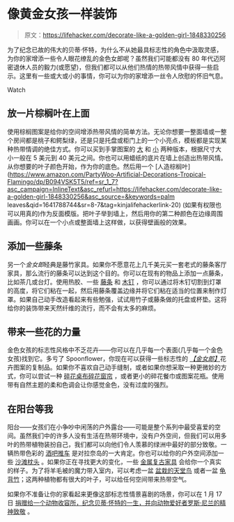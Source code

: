# 像黄金女孩一样装饰

> 原文：<https://lifehacker.com/decorate-like-a-golden-girl-1848330256>

为了纪念已故的伟大的贝蒂·怀特，为什么不从她最具标志性的角色中汲取灵感，为你的家增添一些令人眼花缭乱的金色女郎呢？虽然我们可能都没有 80 年代迈阿密退休人员的毅力(或愿望)，但我们都可以从他们热情的热带风情中获得一些启示。这里有一些或大或小的事情，你可以为你的家增添一丝令人欣慰的怀旧气息。

Watch

## 放一片棕榈叶在上面

使用棕榈图案是给你的空间增添热带风情的简单方法。无论你想要一整面墙或一整个房间都是桃子和鳄梨绿，还是只是托盘或柜门上的一个小亮点，模板都是实现某种热带情调的绝佳方式。你可以买到手掌图案的 [大](https://www.amazon.com/Palm-Frond-Wall-Art-Stencil/dp/B01M72PZB9?asc_campaign=InlineText&asc_refurl=https://lifehacker.com/decorate-like-a-golden-girl-1848330256&asc_source=&tag=kinjalifehackerlink-20) 和 [小](https://www.amazon.com/Delta-Creative-Stencils-SM97-0710-Tropical/dp/B000XZW35M/ref=pd_bxgy_img_2/141-3283656-1404222?asc_campaign=InlineText&asc_refurl=https://lifehacker.com/decorate-like-a-golden-girl-1848330256&asc_source=&pd_rd_i=B000XZW35M&pd_rd_r=eaf37ff6-9a3d-4731-9088-8f80b825f35a&pd_rd_w=NAVXj&pd_rd_wg=gMjP2&pf_rd_p=c64372fa-c41c-422e-990d-9e034f73989b&pf_rd_r=PRPZWG8FYZF7BD14684B&psc=1&tag=kinjalifehackerlink-20) 两种版本，根据尺寸大小一般在 5 美元到 40 美元之间。你也可以用蜡纸的底片在墙上创造出热带风情。从你想要的叶子颜色开始，作为你的底色。然后用一个 [人造棕榈叶](https://www.amazon.com/PartyWoo-Artificial-Decorations-Tropical-Flamingo/dp/B094VSK5T5/ref=sr_1_7?asc_campaign=InlineText&asc_refurl=https://lifehacker.com/decorate-like-a-golden-girl-1848330256&asc_source=&keywords=palm leaves&qid=1641788744&sr=8-7&tag=kinjalifehackerlink-20) (如果有权限也可以用真的)作为反面模版。把叶子举到墙上，然后用你的第二种颜色在边缘周围画画。你可以在一个小点或整面墙上这样做，以获得壁画般的效果。

## 添加一些藤条

另一个*金女郎*经典是藤竹家具。如果你不愿意花上几千美元买一套老式的藤条客厅家具，那么流行的藤条可以达到这个目的。你可以在现有的物品上添加一点藤条，比如茶几或台灯。使用热胶、一些 [藤条](https://www.caneweavingsupplies.com/product-tag/rattan-strands/) 和 [木钉](https://www.homedepot.com/p/Waddell-1-8-in-x-48-in-Round-Birch-Dowel-6702U/203706878?g_store=&source=shoppingads&locale=en-US&pla&mtc=Shopping-B-F_D30-G-D30-030_021_MILLWORK_SPC-NA-NA-Feed-LIA-NA-NA&cm_mmc=Shopping-B-F_D30-G-D30-030_021_MILLWORK_SPC-NA-NA-Feed-LIA-NA-NA-71700000052659315-58700005045840634-92700044042640996&gclid=CjwKCAiArOqOBhBmEiwAsgeLmZOXENRPb5aKUuwb2GfCbJ_Tkm_5K9Ej9AJYGXXP3HQ58GGUoN9zuRoCo-QQAvD_BwE&gclsrc=aw.ds) ，你可以通过将木钉切割到灯罩的高度，将它们粘在一起，然后用藤条覆盖边缘并将它们粘在适当的位置来制作灯罩。如果自己动手改造看起来有些勉强，试试用竹子或藤条做的托盘或杯垫。这将给你的装饰带来天然纤维的流行，而不会有太多的麻烦。

## 带来一些花的力量

金色女孩的标志性风格中不乏花卉——你可以在几乎每一个表面(几乎每一个金色女孩)找到它。多亏了 Spoonflower，你现在可以获得一些标志性的 [*【金女郎】*](https://www.spoonflower.com/en/fabric/7509435-golden-girls-couch-medium-by-chica_and_jo?irclickid=StMyDgwVOxyIWfQSfeyDyzh9UkG3yyQBRxtMwo0&irgwc=1&utm_source=impact&utm_medium=affiliate&utm_campaign=10078_Skimbit%20Ltd.&utm_content=housebeautiful.com)花卉图案的复制品。如果你不喜欢自己动手缝制，或者如果你想采取一种更微妙的方式，你可以尝试一种 [碎花桌布](https://www.janasvakc.com/index.php?main_page=product_info&products_id=685135)[碎花窗帘](https://www.curtainsland.com/great-room-tropical-hanging-curtains-environmental-friendly-drapery-panels-s-401083.html?language=en&currency=USD&gclid=CjwKCAiArOqOBhBmEiwAsgeLmSoC_q5Rnjxjm11Zm3Hu7r4VyBDLK3k2slk07RRI8k5JAN-IDzXhdBoCz2MQAvD_BwE) ，或者更小的碎花餐巾或图案花瓶。使用带有自然主题的柔和色调会让你感觉金色，没有过度的强烈。

## 在阳台等我

阳台——女孩们在小争吵中闲荡的户外露台——可能是整个系列中最受喜爱的空间。虽然我们中的许多人没有生活在热带环境中，没有户外空间，但我们可以用多叶的热带植物装扮自己，我们都可以向他们令人羡慕的绿洲中最好的部分致敬。一辆热带色彩的 [酒吧推车](https://www.wayfair.com/Novogratz--Penelope-Bar-Serving-Cart-885081E-L228-K~MCCE1825.html?refid=GX99081607762-MCCE1825_55350251&device=c&ptid=1156830357793&network=g&targetid=aud-872151168862:pla-1156830357793&channel=GooglePLA&ireid=136883884&fdid=1817&PiID%5B%5D=55350251&gclid=CjwKCAiArOqOBhBmEiwAsgeLmQV47ayj0exxjMuZN9S5RfVKBvwUA-EhDiBjXR-woKRsQ49VruXLYBoCIJQQAvD_BwE) 是对拉奈岛的一大肯定。你也可以给你的户外空间添加一些 [沙滩枕头](https://www.google.com/shopping/product/8356949119099993500?q=80s+yellow+beachy+outdoor+pillows&prds=epd:8877546096990981746,prmr:3,eto:8877546096990981746_1,rto:1,tpim:CJmu-aDclqCBZRCVlam7jdf5g0oYsL3jDiIDVVNEKKDWwo8GMKXV6zQ&utm_medium=tu_prop&utm_content=eid-lsjeuxoeqt&utm_campaign=110815909) 。如果你正在寻找更大的变化，一些 [金属复古家具](https://www.ebth.com/items/4097875-vintage-wrought-iron-patio-furniture) 会给你一个真实的样子。为了将羊毛被的魔力带入室内，可以考虑一盆 [盆栽的天堂鸟](https://bloomscape.com/product/bird-of-paradise/) 或者一盆 [龟背竹](https://www.fast-growing-trees.com/products/swiss-cheese-plant)；这两种植物都有很大的叶子，可以给任何空间带来热带空气。

如果你不准备让你的家看起来更像这部标志性情景喜剧的场景，你可以在 1 月 17 日 [捐赠给一个动物收容所，纪念贝蒂·怀特的一生，并向动物爱好者罗斯·尼兰的精神致敬](https://www.facebook.com/groups/DogspottingSociety/posts/3686325191619669/) 。